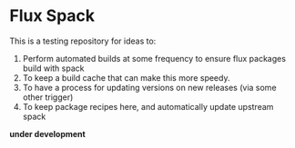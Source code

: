 # Flux Spack

This is a testing repository for ideas to:

1. Perform automated builds at some frequency to ensure flux packages build with spack
2. To keep a build cache that can make this more speedy.
3. To have a process for updating versions on new releases (via some other trigger)
4. To keep package recipes here, and automatically update upstream spack

**under development**
